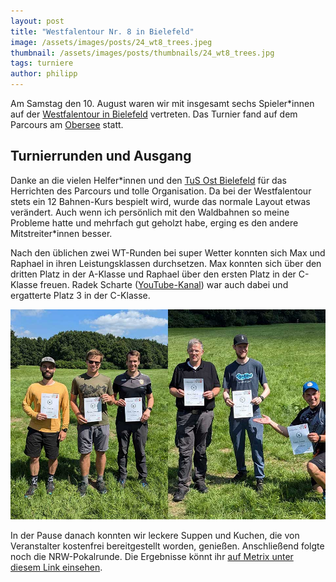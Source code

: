 ```yaml
---
layout: post
title: "Westfalentour Nr. 8 in Bielefeld"
image: /assets/images/posts/24_wt8_trees.jpeg
thumbnail: /assets/images/posts/thumbnails/24_wt8_trees.jpg
tags: turniere
author: philipp
---
```


Am Samstag den 10. August waren wir mit insgesamt sechs Spieler*innen auf der [Westfalentour in Bielefeld](https://frisbee-nrw.de/2024/07/21/wt-08-2024-am-obersee-in-bielefeld/) vertreten.
Das Turnier fand auf dem Parcours am [Obersee](https://udisc.com/courses/bielefeld-disc-golf-obersee-YdTG) statt.

## Turnierrunden und Ausgang

Danke an die vielen Helfer\*innen und den [TuS Ost Bielefeld](https://www.tus-ost.de/discgolf) für das Herrichten des Parcours und tolle Organisation.
Da bei der Westfalentour stets ein 12 Bahnen-Kurs bespielt wird, wurde das normale Layout etwas verändert.
Auch wenn ich persönlich mit den Waldbahnen so meine Probleme hatte und mehrfach gut geholzt habe, erging es den andere Mitstreiter*innen besser.

Nach den üblichen zwei WT-Runden bei super Wetter konnten sich Max und Raphael in ihren Leistungsklassen durchsetzen.
Max konnten sich über den dritten Platz in der A-Klasse und Raphael über den ersten Platz in der C-Klasse freuen.
Radek Scharte ([YouTube-Kanal](https://www.youtube.com/@radekscharte)) war auch dabei und ergatterte Platz 3 in der C-Klasse.

![Glückwunsch](/assets/images/posts/24_wt8_winners.jpg)

In der Pause danach konnten wir leckere Suppen und Kuchen, die von Veranstalter kostenfrei bereitgestellt worden, genießen.
Anschließend folgte noch die NRW-Pokalrunde.
Die Ergebnisse könnt ihr [auf Metrix unter diesem Link einsehen](https://discgolfmetrix.com/2961980).
